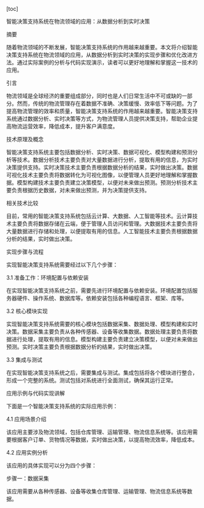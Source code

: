 
[toc]                    
                
                
智能决策支持系统在物流领域的应用：从数据分析到实时决策

摘要

随着物流领域的不断发展，智能决策支持系统的作用越来越重要。本文将介绍智能决策支持系统在物流领域的应用，从数据分析到实时决策的实现步骤和优化改进方法。通过实际案例的分析与代码实现演示，读者可以更好地理解和掌握这一技术的应用。

引言

物流领域是全球经济的重要组成部分，同时也是人们日常生活中不可或缺的一部分。然而，传统的物流管理存在着数据不准确、决策缓慢、效率低下等问题。为了提高物流管理的效率和质量，智能决策支持系统的作用越来越重要。智能决策支持系统通过数据分析、实时决策等方式，为物流管理人员提供决策支持，帮助企业提高物流运营效率，降低成本，提升客户满意度。

技术原理及概念

智能决策支持系统主要包括数据分析、实时决策、数据可视化、模型构建和预测分析等技术。数据分析技术主要负责对大量数据进行分析，提取有用的信息，为实时决策提供支持。实时决策技术主要负责根据数据分析的结果，实时做出决策。数据可视化技术主要负责将数据转化为可视化图像，以便管理人员更好地理解和掌握数据。模型构建技术主要负责建立决策模型，以便对未来做出预测。预测分析技术主要负责根据历史数据，对未来做出预测，并为决策提供支持。

相关技术比较

目前，常用的智能决策支持系统包括云计算、大数据、人工智能等技术。云计算技术主要负责将数据存储在云端，便于管理人员访问和管理。大数据技术主要负责将大量数据进行存储和处理，以便提取有用的信息。人工智能技术主要负责根据数据分析的结果，实时做出决策。

实现步骤与流程

实现智能决策支持系统需要经过以下几个步骤：

3.1 准备工作：环境配置与依赖安装

在实现智能决策支持系统之前，需要先进行环境配置与依赖安装。环境配置包括服务器硬件、操作系统、数据库等。依赖安装包括各种编程语言、框架、库等。

3.2 核心模块实现

实现智能决策支持系统需要的核心模块包括数据采集、数据处理、模型构建和实时决策。数据采集主要负责从各种传感器、设备等收集数据。数据处理主要负责将数据进行处理，提取有用的信息。模型构建主要负责建立决策模型，以便对未来做出预测。实时决策主要负责根据数据分析的结果，实时做出决策。

3.3 集成与测试

在实现智能决策支持系统之后，需要集成与测试。集成包括将各个模块进行整合，形成一个完整的系统。测试包括对系统进行全面测试，确保其运行正常。

应用示例与代码实现讲解

下面是一个智能决策支持系统的实际应用示例：

4.1 应用场景介绍

该应用主要涉及物流领域，包括仓库管理、运输管理、物流信息系统等。该应用需要根据客户订单、货物情况等数据，实时做出决策，以提高物流效率，降低成本。

4.2 应用实例分析

该应用的具体实现可以分为四个步骤：

步骤一：数据采集

该应用需要从各种传感器、设备等收集仓库管理、运输管理、物流信息系统等数据。

